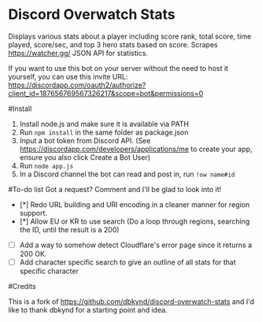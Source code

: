 # Discord Overwatch Stats
Displays various stats about a player including score rank, total score, time played, score/sec, and top 3 hero stats based on score.
Scrapes https://watcher.gg/ JSON API for statistics.

If you want to use this bot on your server without the need to host it yourself, you can use this invite URL: https://discordapp.com/oauth2/authorize?client_id=187656769567326217&scope=bot&permissions=0

#Install

1. Install node.js and make sure it is available via PATH
2. Run ``npm install`` in the same folder as package.json
3. Input a bot token from Discord API. (See https://discordapp.com/developers/applications/me to create your app, ensure you also click Create a Bot User)
4. Run ``node app.js``
5. In a Discord channel the bot can read and post in, run ``!ow name#id``

#To-do list
Got a request? Comment and I'll be glad to look into it!

- [*] Redo URL building and URI encoding in a cleaner manner for region support.
- [*] Allow EU or KR to use search (Do a loop through regions, searching the ID, until the result is a 200)
- [ ] Add a way to somehow detect Cloudflare's error page since it returns a 200 OK.
- [ ] Add character specific search to give an outline of all stats for that specific character

#Credits

This is a fork of https://github.com/dbkynd/discord-overwatch-stats and I'd like to thank dbkynd for a starting point and idea.
